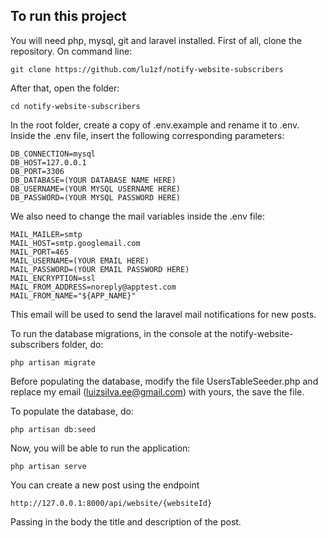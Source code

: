 ## To run this project

You will need php, mysql, git and laravel installed.
First of all, clone the repository. On command line:
```
git clone https://github.com/lu1zf/notify-website-subscribers
```
After that, open the folder:
```
cd notify-website-subscribers
```
In the root folder, create a copy of .env.example and rename it to .env.
Inside the .env file, insert the following corresponding parameters:
```
DB_CONNECTION=mysql
DB_HOST=127.0.0.1
DB_PORT=3306
DB_DATABASE=(YOUR DATABASE NAME HERE)
DB_USERNAME=(YOUR MYSQL USERNAME HERE)
DB_PASSWORD=(YOUR MYSQL PASSWORD HERE)

```
We also need to change the mail variables inside the .env file:
```
MAIL_MAILER=smtp
MAIL_HOST=smtp.googlemail.com
MAIL_PORT=465
MAIL_USERNAME=(YOUR EMAIL HERE)
MAIL_PASSWORD=(YOUR EMAIL PASSWORD HERE)
MAIL_ENCRYPTION=ssl
MAIL_FROM_ADDRESS=noreply@apptest.com
MAIL_FROM_NAME="${APP_NAME}"
```
This email will be used to send the laravel mail notifications for new posts.

To run the database migrations, in the console at the notify-website-subscribers folder, do:

```
php artisan migrate
```

Before populating the database, modify the file UsersTableSeeder.php and replace my email (luizsilva.ee@gmail.com) with yours, the save the file.

To populate the database, do:
```
php artisan db:seed
```
Now, you will be able to run the application:
```
php artisan serve
```
You can create a new post using the endpoint
```
http://127.0.0.1:8000/api/website/{websiteId}
```
Passing in the body the title and description of the post.
